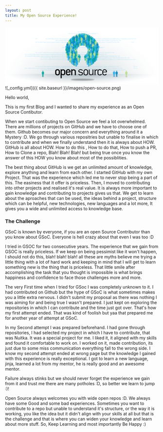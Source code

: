 ```yaml
---
layout: post
title: My Open Source Experience!
---
```


![Open Source Image](/images/open-source.png)
![_config.yml]({{ site.baseurl }}/images/open-source.png)

Hello world,

This is my first Blog and I wanted to share my experience as an Open Source Contibutor.

When we start contibuting to Open Source we feel a lot overwhelmed. There are millions of projects on GitHub and we have to choose one of them. Github becomes our major concern and everything around it a Mystery :D. We go through various repositries but unable to finalise in which to contribute and when we finally understand then it is always about HOW. GitHub is all about HOW. How to do this , How to do that, How to push a PR, How to Clone a repo, Blah! Blah! Blah! but being true once you know the answer of this HOW you know about most of the possiblities.

The best thing about GitHub is we get an unlimited amount of knowledge, explore anything and learn from each other. I started GitHub with my own Project. That was the experience which led me to never stop being a part of this. The easiness that it offer is priceless. Then, I moved to contributing into other projects and realised it's real value. It is always more important to gain knowledge and contributing to projects gives us that. We get to learn about the aproaches that can be used, the ideas behind a project, structure which can be helpful, new technologies, new languages and a lot more, It gives you a wide and unlimited access to knowledge base.

<h3>The Challenge</h3>

GSoC is known by everyone, if you are an open Source Contributor than you know about GSoC. Everyone is hell crazy about that even I was too :D

I tried in GSOC for two consecutive years. The experience that we gain from GSOC is really priceless. If we keep on being pessimist like it won't happen, I should not do this, blah! blah! blah! all these are myths believe me trying a little thing with a lot of hard work and keeping in mind that I will get to learn something new is the thing that is priceless. That little smile after accomplishing the task that you thought is impossible is what brings happiness and confidence to face those challenges more and more.

The very First time when I tried for GSoc I was completely unknown to it. I had contributed on Github but the hype of GSoC is what sometimes makes you a little extra nervous. I didn't submit my proposal as there was nothing I was aiming for and being true I wasn't prepared. I just kept on exploring the repositories in which I can contribute and the time just got over. That's how my first attempt ended. That was kind of foolish but yaa that prepared me for another year of attempt at GSoC.

In my Second attempt I was prepared beforehand. I had gone through repositories, I had selected my project in which I have to contribute, that was Nuitka. It was a special project for me. I liked it, it aligned with my skills and found it comfortable to work on. I worked on it, made contribution, its just due to some miss communication everything fall to the wrong side. I know my second attempt ended at wrong page but the knowledge I gained with this experience is really exceptional. I got to learn a new language, jinja, learned a lot from my mentor, he is really good and an awesome mentor.

Failure always stinks but we should never forget the experience we gain from it and trust me there are many potholes :D, so better we learn to jump :)!

Open Source always welcomes you with wide open repos :D. We always have some Good and some bad experiences. Sometimes you want to contribute to a repo but unable to understand it's structure, or the way it is working, you like the idea but it didn't align with your skills at all but that is the challenge and that is where you can widen your knowledge and learn about more stuff. So, Keep Learning and most importantly Be Happy :)
